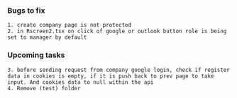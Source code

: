 ### Bugs to fix

    1. create company page is not protected
    2. in Rscreen2.tsx on click of google or outlook button role is being set to manager by default

### Upcoming tasks

    3. before sending request from company google login, check if register data in cookies is empty, if it is push back to prev page to take input. And cookies data to null within the api
    4. Remove (test) folder
